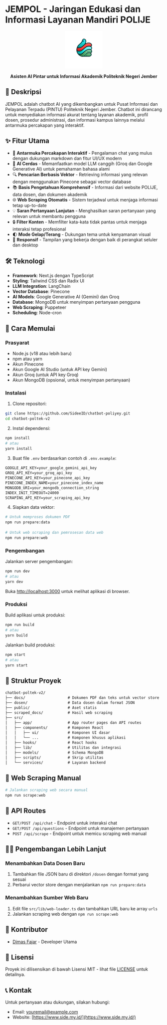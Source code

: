 # JEMPOL - Jaringan Edukasi dan Informasi Layanan Mandiri POLIJE

<p align="center">
  <img src="/public/logo-jempol.png" alt="JEMPOL Logo" width="120" />
</p>

<p align="center">
  <b>Asisten AI Pintar untuk Informasi Akademik Politeknik Negeri Jember</b>
</p>

## 📝 Deskripsi

JEMPOL adalah chatbot AI yang dikembangkan untuk Pusat Informasi dan Pelayanan Terpadu (PINTU) Politeknik Negeri Jember. Chatbot ini dirancang untuk menyediakan informasi akurat tentang layanan akademik, profil dosen, prosedur administrasi, dan informasi kampus lainnya melalui antarmuka percakapan yang interaktif.

## ✨ Fitur Utama

- 💬 **Antarmuka Percakapan Interaktif** - Pengalaman chat yang mulus dengan dukungan markdown dan fitur UI/UX modern
- 🧠 **AI Cerdas** - Memanfaatkan model LLM canggih (Groq dan Google Generative AI) untuk pemahaman bahasa alami
- 🔍 **Pencarian Berbasis Vektor** - Retrieving informasi yang relevan dengan menggunakan Pinecone sebagai vector database
- 📚 **Basis Pengetahuan Komprehensif** - Informasi dari website POLIJE, data dosen, dan dokumen akademik
- 🌐 **Web Scraping Otomatis** - Sistem terjadwal untuk menjaga informasi tetap up-to-date
- 💡 **Saran Pertanyaan Lanjutan** - Menghasilkan saran pertanyaan yang relevan untuk membantu pengguna
- 🔒 **Filter Konten** - Memfilter kata-kata tidak pantas untuk menjaga interaksi tetap profesional
- 🌓 **Mode Gelap/Terang** - Dukungan tema untuk kenyamanan visual
- 📱 **Responsif** - Tampilan yang bekerja dengan baik di perangkat seluler dan desktop

## 🛠️ Teknologi

- **Framework**: Next.js dengan TypeScript
- **Styling**: Tailwind CSS dan Radix UI
- **LLM Integration**: LangChain
- **Vector Database**: Pinecone
- **AI Models**: Google Generative AI (Gemini) dan Groq
- **Database**: MongoDB untuk menyimpan pertanyaan pengguna
- **Web Scraping**: Puppeteer
- **Scheduling**: Node-cron

## 🚀 Cara Memulai

### Prasyarat

- Node.js (v18 atau lebih baru)
- npm atau yarn
- Akun Pinecone
- Akun Google AI Studio (untuk API key Gemini)
- Akun Groq (untuk API key Groq)
- Akun MongoDB (opsional, untuk menyimpan pertanyaan)

### Instalasi

1. Clone repositori:

```bash
git clone https://github.com/SideeID/chatbot-poliyey.git
cd chatbot-poltek-v2
```

2. Instal dependensi:

```bash
npm install
# atau
yarn install
```

3. Buat file `.env` berdasarkan contoh di `.env.example`:

```
GOOGLE_API_KEY=your_google_gemini_api_key
GROQ_API_KEY=your_groq_api_key
PINECONE_API_KEY=your_pinecone_api_key
PINECONE_INDEX_NAME=your_pinecone_index_name
MONGODB_URI=your_mongodb_connection_string
INDEX_INIT_TIMEOUT=24000
SCRAPING_API_KEY=your_scraping_api_key
```

4. Siapkan data vektor:

```bash
# Untuk memproses dokumen PDF
npm run prepare:data

# Untuk web scraping dan pemrosesan data web
npm run prepare:web
```

### Pengembangan

Jalankan server pengembangan:

```bash
npm run dev
# atau
yarn dev
```

Buka [http://localhost:3000](http://localhost:3000) untuk melihat aplikasi di browser.

### Produksi

Build aplikasi untuk produksi:

```bash
npm run build
# atau
yarn build
```

Jalankan build produksi:

```bash
npm start
# atau
yarn start
```

## 📂 Struktur Proyek

```
chatbot-poltek-v2/
├── docs/                   # Dokumen PDF dan teks untuk vector store
├── dosen/                  # Data dosen dalam format JSON
├── public/                 # Aset statis
├── scraped_docs/           # Hasil web scraping
├── src/
│   ├── app/                # App router pages dan API routes
│   ├── components/         # Komponen React
│   │   ├── ui/             # Komponen UI dasar
│   │   └── ...             # Komponen khusus aplikasi
│   ├── hooks/              # React hooks
│   ├── lib/                # Utilitas dan integrasi
│   ├── models/             # Schema MongoDB
│   ├── scripts/            # Skrip utilitas
│   └── services/           # Layanan backend
```

## 🧪 Web Scraping Manual

```bash
# Jalankan scraping web secara manual
npm run scrape:web
```

## 📄 API Routes

- `GET/POST /api/chat` - Endpoint untuk interaksi chat
- `GET/POST /api/questions` - Endpoint untuk manajemen pertanyaan
- `POST /api/scrape` - Endpoint untuk memicu scraping web manual

## 👨‍💻 Pengembangan Lebih Lanjut

### Menambahkan Data Dosen Baru

1. Tambahkan file JSON baru di direktori `/dosen` dengan format yang sesuai
2. Perbarui vector store dengan menjalankan `npm run prepare:data`

### Menambahkan Sumber Web Baru

1. Edit file `src/lib/web-loader.ts` dan tambahkan URL baru ke array `urls`
2. Jalankan scraping web dengan `npm run scrape:web`

## 🤝 Kontributor

- [Dimas Fajar](https://github.com/SideeID) - Developer Utama

## 📝 Lisensi

Proyek ini dilisensikan di bawah Lisensi MIT - lihat file [LICENSE](LICENSE) untuk detailnya.

## 📞 Kontak

Untuk pertanyaan atau dukungan, silakan hubungi:
- Email: youremail@example.com
- Website: [https://www.side.my.id/](https://www.side.my.id/)
